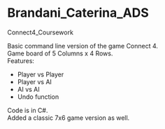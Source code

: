 # Brandani_Caterina_ADS
Connect4_Coursework

Basic command line version of the game Connect 4.<br />
Game board of 5 Columns x 4 Rows.<br />
Features:
- Player vs Player
- Player vs AI
- AI vs AI
- Undo function

Code is in C#.<br />
Added a classic 7x6 game version as well.
